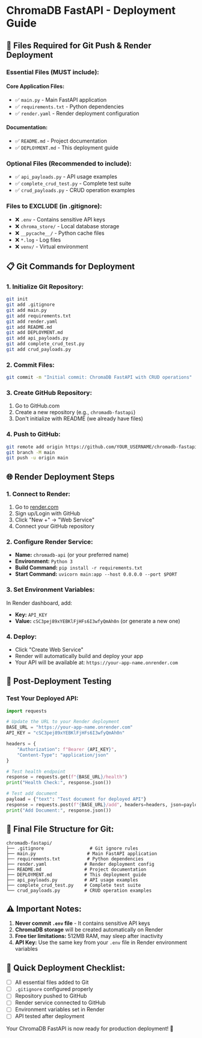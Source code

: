# ChromaDB FastAPI - Deployment Guide

## 🚀 Files Required for Git Push & Render Deployment

### **Essential Files (MUST include):**

#### **Core Application Files:**
- ✅ `main.py` - Main FastAPI application
- ✅ `requirements.txt` - Python dependencies
- ✅ `render.yaml` - Render deployment configuration

#### **Documentation:**
- ✅ `README.md` - Project documentation
- ✅ `DEPLOYMENT.md` - This deployment guide

### **Optional Files (Recommended to include):**
- ✅ `api_payloads.py` - API usage examples
- ✅ `complete_crud_test.py` - Complete test suite
- ✅ `crud_payloads.py` - CRUD operation examples

### **Files to EXCLUDE (in .gitignore):**
- ❌ `.env` - Contains sensitive API keys
- ❌ `chroma_store/` - Local database storage
- ❌ `__pycache__/` - Python cache files
- ❌ `*.log` - Log files
- ❌ `venv/` - Virtual environment

## 📋 Git Commands for Deployment

### **1. Initialize Git Repository:**
```bash
git init
git add .gitignore
git add main.py
git add requirements.txt
git add render.yaml
git add README.md
git add DEPLOYMENT.md
git add api_payloads.py
git add complete_crud_test.py
git add crud_payloads.py
```

### **2. Commit Files:**
```bash
git commit -m "Initial commit: ChromaDB FastAPI with CRUD operations"
```

### **3. Create GitHub Repository:**
1. Go to GitHub.com
2. Create a new repository (e.g., `chromadb-fastapi`)
3. Don't initialize with README (we already have files)

### **4. Push to GitHub:**
```bash
git remote add origin https://github.com/YOUR_USERNAME/chromadb-fastapi.git
git branch -M main
git push -u origin main
```

## 🌐 Render Deployment Steps

### **1. Connect to Render:**
1. Go to [render.com](https://render.com)
2. Sign up/Login with GitHub
3. Click "New +" → "Web Service"
4. Connect your GitHub repository

### **2. Configure Render Service:**
- **Name:** `chromadb-api` (or your preferred name)
- **Environment:** `Python 3`
- **Build Command:** `pip install -r requirements.txt`
- **Start Command:** `uvicorn main:app --host 0.0.0.0 --port $PORT`

### **3. Set Environment Variables:**
In Render dashboard, add:
- **Key:** `API_KEY`
- **Value:** `cSC3pej89xYEBKlFjHFs6I3wfyQmAh0n` (or generate a new one)

### **4. Deploy:**
- Click "Create Web Service"
- Render will automatically build and deploy your app
- Your API will be available at: `https://your-app-name.onrender.com`

## 🔧 Post-Deployment Testing

### **Test Your Deployed API:**
```python
import requests

# Update the URL to your Render deployment
BASE_URL = "https://your-app-name.onrender.com"
API_KEY = "cSC3pej89xYEBKlFjHFs6I3wfyQmAh0n"

headers = {
    "Authorization": f"Bearer {API_KEY}",
    "Content-Type": "application/json"
}

# Test health endpoint
response = requests.get(f"{BASE_URL}/health")
print("Health Check:", response.json())

# Test add document
payload = {"text": "Test document for deployed API"}
response = requests.post(f"{BASE_URL}/add", headers=headers, json=payload)
print("Add Document:", response.json())
```

## 📁 Final File Structure for Git:

```
chromadb-fastapi/
├── .gitignore                 # Git ignore rules
├── main.py                   # Main FastAPI application
├── requirements.txt          # Python dependencies
├── render.yaml              # Render deployment config
├── README.md                # Project documentation
├── DEPLOYMENT.md            # This deployment guide
├── api_payloads.py          # API usage examples
├── complete_crud_test.py    # Complete test suite
└── crud_payloads.py         # CRUD operation examples
```

## ⚠️ Important Notes:

1. **Never commit `.env` file** - It contains sensitive API keys
2. **ChromaDB storage** will be created automatically on Render
3. **Free tier limitations:** 512MB RAM, may sleep after inactivity
4. **API Key:** Use the same key from your `.env` file in Render environment variables

## 🎯 Quick Deployment Checklist:

- [ ] All essential files added to Git
- [ ] `.gitignore` configured properly
- [ ] Repository pushed to GitHub
- [ ] Render service connected to GitHub
- [ ] Environment variables set in Render
- [ ] API tested after deployment

Your ChromaDB FastAPI is now ready for production deployment! 🚀
